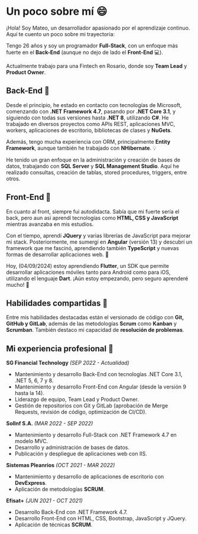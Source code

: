 # Un poco sobre mí 😄

¡Hola! Soy Mateo, un desarrollador apasionado por el aprendizaje continuo. Aquí te cuento un poco sobre mi trayectoria:

Tengo 26 años y soy un programador **Full-Stack**, con un enfoque más fuerte en el **Back-End** (aunque no dejo de lado el **Front-End** 💻).

Actualmente trabajo para una Fintech en Rosario, donde soy **Team Lead** y **Product Owner**.

## Back-End 💾

Desde el principio, he estado en contacto con tecnologías de Microsoft, comenzando con **.NET Framework 4.7**, pasando por **.NET Core 3.1**, y siguiendo con todas sus versiones hasta **.NET 8**, utilizando **C#**. He trabajado en diversos proyectos como APIs REST, aplicaciones MVC, workers, aplicaciones de escritorio, bibliotecas de clases y **NuGets**.

Además, tengo mucha experiencia con ORM, principalmente **Entity Framework**, aunque también he trabajado con **NHibernate**. 💡

He tenido un gran enfoque en la administración y creación de bases de datos, trabajando con **SQL Server** y **SQL Management Studio**. Aquí he realizado consultas, creación de tablas, stored procedures, triggers, entre otros.

## Front-End 🎨

En cuanto al front, siempre fui autodidacta. Sabía que mi fuerte sería el back, pero aun así aprendí tecnologías como **HTML, CSS y JavaScript** mientras avanzaba en mis estudios.

Con el tiempo, aprendí **JQuery** y varias librerías de JavaScript para mejorar mi stack. Posteriormente, me sumergí en **Angular** (versión 13) y descubrí un framework que me fascinó, aprendiendo también **TypeScript** y nuevas formas de desarrollar aplicaciones web. 🚀

Hoy, (04/09/2024) estoy aprendiendo **Flutter**, un SDK que permite desarrollar aplicaciones móviles tanto para Android como para iOS, utilizando el lenguaje **Dart**. ¡Aún estoy empezando, pero seguro aprenderé mucho! 📱

## Habilidades compartidas 🔧

Entre mis habilidades destacadas están el versionado de código con **Git, GitHub y GitLab**, además de las metodologías **Scrum** como **Kanban** y **Scrumban**. También destaco mi capacidad de **resolución de problemas**.

## Mi experiencia profesional 💼

**SG Financial Technology** *(SEP 2022 - Actualidad)*  
- Mantenimiento y desarrollo Back-End con tecnologías .NET Core 3.1, .NET 5, 6, 7 y 8.  
- Mantenimiento y desarrollo Front-End con Angular (desde la versión 9 hasta la 14).  
- Liderazgo de equipo, Team Lead y Product Owner.  
- Gestión de repositorios con Git y GitLab (aprobación de Merge Requests, revisión de código, optimización de CI/CD).  

**SolInf S.A.** *(MAR 2022 - SEP 2022)*  
- Mantenimiento y desarrollo Full-Stack con .NET Framework 4.7 en modelo MVC.  
- Desarrollo y administración de bases de datos.  
- Publicación y despliegue de aplicaciones web con IIS.  

**Sistemas Pleanrios** *(OCT 2021 - MAR 2022)*  
- Mantenimiento y desarrollo de aplicaciones de escritorio con **DevExpress**.  
- Aplicación de metodologías **SCRUM**.

**Efisat+** *(JUN 2021 - OCT 2021)*  
- Desarrollo Back-End con .NET Framework 4.7.  
- Desarrollo Front-End con HTML, CSS, Bootstrap, JavaScript y JQuery.  
- Aplicación de técnicas **SCRUM**.
